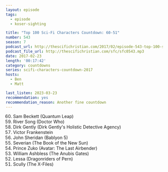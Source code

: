 ```yaml
---
layout: episode
tags:
  - episode
  - koser-sighting

title: "Top 100 Sci-Fi Characters Countdown: 60-51"
number: 543
season: 7
podcast_url: http://thescifichristian.com/2017/02/episode-543-top-100-sci-fi-characters-countdown-60-51/
podcast_file_url: http://thescifichristian.com/sfc/sfc0543.mp3
date: 2017-02-23
length: '00:17:42'
category: countdowns
series: scifi-characters-countdown-2017
hosts:
  - Ben
  - Matt

last_listen: 2023-03-23
recommendation: yes
recommendation_reason: Another fine countdown
---
```


<ol start="60" reversed>
<li>Sam Beckett (Quantum Leap)
<li>River Song (Doctor Who)
<li>Dirk Gently (Dirk Gently's Holistic Detective Agency)
<li>Victor Frankenstein
<li>John Sheridan (Bablyon 5)
<li>Severian (The Book of the New Sun)
<li>Prince Zuko (Avatar: The Last Airbender)
<li>William Ashbless (The Anubis Gates)
<li>Lessa (Dragonriders of Pern)
<li>Scully (The X-Files)
</ol>